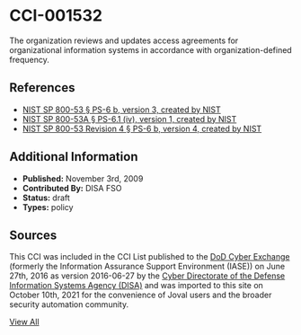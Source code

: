 # CCI-001532

The organization reviews and updates access agreements for organizational information systems in accordance with organization-defined frequency.

## References ##

* [NIST SP 800-53 § PS-6 b, version 3, created by NIST](http://csrc.nist.gov/publications/PubsSPs.html)
* [NIST SP 800-53A § PS-6.1 (iv), version 1, created by NIST](http://csrc.nist.gov/publications/PubsSPs.html)
* [NIST SP 800-53 Revision 4 § PS-6 b, version 4, created by NIST](http://csrc.nist.gov/publications/PubsSPs.html)


## Additional Information ##

* **Published:** November 3rd, 2009
* **Contributed By:** DISA FSO
* **Status:** draft
* **Types:** policy

## Sources ##

This CCI was included in the CCI List published to the [DoD Cyber Exchange](https://public.cyber.mil/stigs/cci/)
(formerly the Information Assurance Support Environment (IASE)) on June 27th, 2016 as version
2016-06-27 by the [Cyber Directorate of the Defense Information Systems Agency (DISA)](https://public.cyber.mil/about-cyber/)
and was imported to this site on October 10th, 2021 for the convenience of Joval users and the broader
security automation community.

[View All](../README.md)
